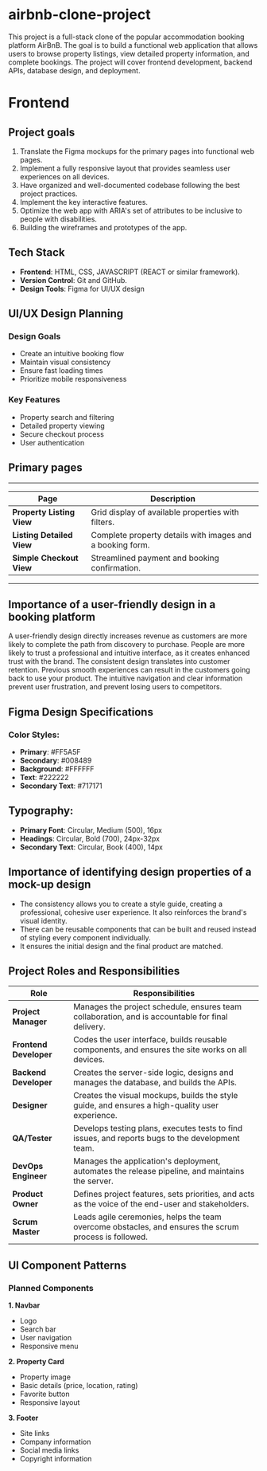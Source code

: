 # airbnb-clone-project
This project is a full-stack clone of the popular accommodation booking platform AirBnB. The goal is to build a functional web application that allows users to browse property listings, view detailed property information, and complete bookings. The project will cover frontend development, backend APIs, database design, and deployment.

# Frontend
## Project goals
1. Translate the Figma mockups for the primary pages into functional web pages.
2. Implement a fully responsive layout that provides seamless user experiences on all devices.
3. Have organized and well-documented codebase following the best project practices.
4. Implement the key interactive features.
5. Optimize the web app with ARIA's set of attributes to be inclusive to people with disabilities.
6. Building the wireframes and prototypes of the app.

## Tech Stack
- **Frontend**: HTML, CSS, JAVASCRIPT (REACT or similar framework).
- **Version Control**: Git and GitHub.
- **Design Tools**: Figma for UI/UX design

## UI/UX Design Planning
### Design Goals
- Create an intuitive booking flow
- Maintain visual consistency
- Ensure fast loading times
- Prioritize mobile responsiveness
### Key Features
- Property search and filtering
- Detailed property viewing
- Secure checkout process
- User authentication
  
 ## Primary pages
-----------------------------------------------------------------------------------------
| Page                      | Description                                               |
|---------------------------|-----------------------------------------------------------|
| **Property Listing View** | Grid display of available properties with filters.        |
| **Listing Detailed View** | Complete property details with images and a booking form. |
| **Simple Checkout View**  | Streamlined payment and booking confirmation.             |
-----------------------------------------------------------------------------------------

## Importance of a user-friendly design in a booking platform
A user-friendly design directly increases revenue as customers are more likely to complete the path from discovery to purchase.
People are more likely to trust a professional and intuitive interface, as it creates enhanced trust with the brand.
The consistent design translates into customer retention. Previous smooth experiences can result in the customers going back to use your product.
The intuitive navigation and clear information prevent user frustration, and prevent losing users to competitors. 

## Figma Design Specifications
### Color Styles:
- **Primary**: #FF5A5F
- **Secondary**: #008489
- **Background**: #FFFFFF
- **Text**: #222222
- **Secondary Text**: #717171

## Typography:
- **Primary Font**: Circular, Medium (500), 16px
- **Headings**: Circular, Bold (700), 24px-32px
- **Secondary Text**: Circular, Book (400), 14px

## Importance of identifying design properties of a mock-up design
- The consistency allows you to create a style guide, creating a professional, cohesive user experience. It also reinforces the brand's visual identity.
- There can be reusable components that can be built and reused instead of styling every component individually.
- It ensures the initial design and the final product are matched.

## Project Roles and Responsibilities
| Role                   | Responsibilities                                                                                      |
| -----------------------|-----------------------------------------------------------------------------------------------        |
| **Project Manager**    | Manages the project schedule, ensures team collaboration, and is accountable for final delivery.      |
| **Frontend Developer** | Codes the user interface, builds reusable components, and ensures the site works on all devices.      |
| **Backend Developer**  | Creates the server-side logic, designs and manages the database, and builds the APIs.                 |
| **Designer**           | Creates the visual mockups, builds the style guide, and ensures a high-quality user experience.       |
| **QA/Tester**          | Develops testing plans, executes tests to find issues, and reports bugs to the development team.      |
| **DevOps Engineer**    | Manages the application's deployment, automates the release pipeline, and maintains the server.       |
| **Product Owner**      | Defines project features, sets priorities, and acts as the voice of the end-user and stakeholders.    |
| **Scrum Master**       | Leads agile ceremonies, helps the team overcome obstacles, and ensures the scrum process is followed. |

## UI Component Patterns
### Planned Components
**1. Navbar**
- Logo
- Search bar
- User navigation
- Responsive menu

 **2. Property Card**
- Property image
- Basic details (price, location, rating)
- Favorite button
- Responsive layout

**3. Footer**
- Site links
- Company information
- Social media links
- Copyright information
